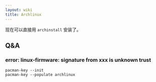```yaml
---
layout: wiki
title: Archlinux
---
```


现在可以直接用 `archinstall` 安装了。

## Q&A

### error: linux-firmware: signature from xxx is unknown trust

```shell
pacman-key --init
pacman-key --populate archlinux
```
